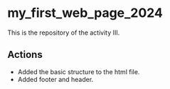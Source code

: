 # my_first_web_page_2024

This is the repository of the activity III.

## Actions 

- Added the basic structure to the html file. 
- Added footer and header.